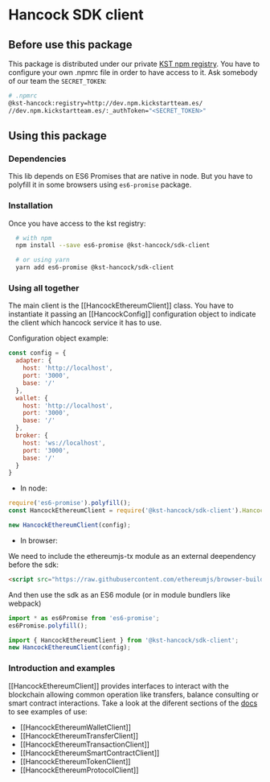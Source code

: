 # Hancock SDK client

## Before use this package
This package is distributed under our private [KST npm registry](http://dev.npm.kickstartteam.es/).
You have to configure your own .npmrc file in order to have access to it. Ask somebody of our team the `SECRET_TOKEN`:

```bash
# .npmrc
@kst-hancock:registry=http://dev.npm.kickstartteam.es/
//dev.npm.kickstartteam.es/:_authToken="<SECRET_TOKEN>"
```

## Using this package

### Dependencies

This lib depends on ES6 Promises that are native in node. But you have to polyfill it in some browsers using `es6-promise` package.

### Installation

Once you have access to the kst registry:

```bash
  # with npm
  npm install --save es6-promise @kst-hancock/sdk-client

  # or using yarn
  yarn add es6-promise @kst-hancock/sdk-client
```

### Using all together

The main client is the [[HancockEthereumClient]] class. You have to instantiate it passing an [[HancockConfig]] configuration object
to indicate the client which hancock service it has to use.

Configuration object example:

```javascript
const config = {
  adapter: {
    host: 'http://localhost',
    port: '3000',
    base: '/'
  },
  wallet: {
    host: 'http://localhost',
    port: '3000',
    base: '/'
  },
  broker: {
    host: 'ws://localhost',
    port: '3000',
    base: '/'
  }
}
```

- In node:

```javascript
require('es6-promise').polyfill();
const HancockEthereumClient = require('@kst-hancock/sdk-client').HancockEthereumClient

new HancockEthereumClient(config);
```

- In browser:

We need to include the ethereumjs-tx module as an external deependency before the sdk:

```html
<script src="https://raw.githubusercontent.com/ethereumjs/browser-builds/master/dist/ethereumjs-tx/ethereumjs-tx-1.3.3.min.js"></script>
```

And then use the sdk as an ES6 module (or in module bundlers like webpack)

```javascript
import * as es6Promise from 'es6-promise';
es6Promise.polyfill();

import { HancockEthereumClient } from '@kst-hancock/sdk-client';
new HancockEthereumClient(config);
```

### Introduction and examples

[[HancockEthereumClient]] provides interfaces to interact with the blockchain 
allowing common operation like transfers, balance consulting or smart contract interactions. Take a look at the diferent sections of the [docs](https://docs.kickstartteam.es/blockchainhub/kst-hancock-sdk-client/docs/index.html) to see examples of use:

- [[HancockEthereumWalletClient]]
- [[HancockEthereumTransferClient]]
- [[HancockEthereumTransactionClient]]
- [[HancockEthereumSmartContractClient]]
- [[HancockEthereumTokenClient]]
- [[HancockEthereumProtocolClient]]